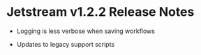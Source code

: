 # Jetstream v1.2.2 Release Notes

- Logging is less verbose when saving workflows

- Updates to legacy support scripts

